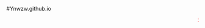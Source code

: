 #Ynwzw.github.io
<html>
<head><title>我自个的网站</title>
</head>
<body><marquee><font color="#ff0000">不要乱动哦，不然我会飘的哦！</font></marquee>
</body>
<html>
